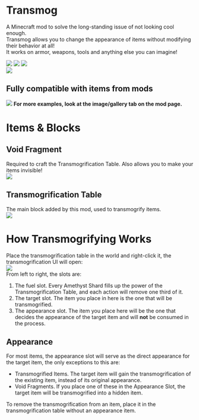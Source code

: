 # Transmog

A Minecraft mod to solve the long-standing issue of not looking cool enough.  
Transmog allows you to change the appearance of items without modifying their behavior at all!  
It works on armor, weapons, tools and anything else you can imagine!  

![](https://i.imgur.com/woiAHnV.png) ![](https://i.imgur.com/emVdmtV.png) ![](https://i.imgur.com/5if3YW8.png)  
![](https://i.imgur.com/27uCep2.png)  
## **Fully compatible with items from mods**  
![](https://i.imgur.com/Rr4Hjk0.png)
**For more examples, look at the image/gallery tab on the mod page.**

# Items & Blocks
## Void Fragment
Required to craft the Transmogrification Table. Also allows you to make your items invisible!  
![](https://i.imgur.com/TReHHkq.png)
## Transmogrification Table
The main block added by this mod, used to transmogrify items.  
![](https://i.imgur.com/DFmUHbn.png)

# How Transmogrifying Works
Place the transmogrification table in the world and right-click it, the transmogrification UI will open:  
![](https://i.imgur.com/h2xB6Fn.png)  
From left to right, the slots are:  
1. The fuel slot. Every Amethyst Shard fills up the power of the Transmogrification Table, and each action will remove one third of it.
2. The target slot. The item you place in here is the one that will be transmogrified.
3. The appearance slot. The item you place here will be the one that decides the appearance of the target item and will **not** be consumed in the process.
## Appearance
For most items, the appearance slot will serve as the direct appearance for the target item, the only exceptions to this are:
* Transmogrified Items. The target item will gain the transmogrification of the existing item, instead of its original appearance.
* Void Fragments. If you place one of these in the Appearance Slot, the target item will be transmogrified into a hidden item.  

To remove the transmogrification from an item, place it in the transmogrification table without an appearance item.  
